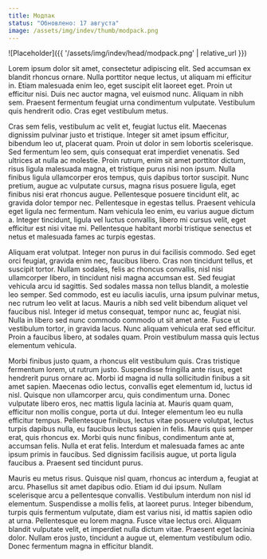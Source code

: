 ```yaml
---
title: Модпак
status: "Обновлено: 17 августа"
image: /assets/img/indev/thumb/modpack.png
---
```


<p style="display: none">Открываемся!</p>

![Placeholder]({{ '/assets/img/indev/head/modpack.png' | relative_url }})

Lorem ipsum dolor sit amet, consectetur adipiscing elit. Sed accumsan ex blandit rhoncus ornare. Nulla porttitor neque lectus, ut aliquam mi efficitur in. Etiam malesuada enim leo, eget suscipit elit laoreet eget. Proin ut efficitur nisi. Duis nec auctor magna, vel euismod nunc. Aliquam in nibh sem. Praesent fermentum feugiat urna condimentum vulputate. Vestibulum quis hendrerit odio. Cras eget vestibulum metus.

Cras sem felis, vestibulum ac velit et, feugiat luctus elit. Maecenas dignissim pulvinar justo et tristique. Integer sit amet ipsum efficitur, bibendum leo ut, placerat quam. Proin ut dolor in sem lobortis scelerisque. Sed fermentum leo sem, quis consequat erat imperdiet venenatis. Sed ultrices at nulla ac molestie. Proin rutrum, enim sit amet porttitor dictum, risus ligula malesuada magna, et tristique purus nisi non ipsum. Nulla finibus ligula ullamcorper eros tempus, quis dapibus tortor suscipit. Nunc pretium, augue ac vulputate cursus, magna risus posuere ligula, eget finibus nisi erat rhoncus augue. Pellentesque posuere tincidunt elit, ac gravida dolor tempor nec. Pellentesque in egestas tellus. Praesent vehicula eget ligula nec fermentum. Nam vehicula leo enim, eu varius augue dictum a. Integer tincidunt, ligula vel luctus convallis, libero mi cursus velit, eget efficitur est nisi vitae mi. Pellentesque habitant morbi tristique senectus et netus et malesuada fames ac turpis egestas.

Aliquam erat volutpat. Integer non purus in dui facilisis commodo. Sed eget orci feugiat, gravida enim nec, faucibus libero. Cras non tincidunt tellus, et suscipit tortor. Nullam sodales, felis ac rhoncus convallis, nisl nisi ullamcorper libero, in tincidunt nisi magna accumsan est. Sed feugiat vehicula arcu id sagittis. Sed sodales massa non tellus blandit, a molestie leo semper. Sed commodo, est eu iaculis iaculis, urna ipsum pulvinar metus, nec rutrum leo velit at lacus. Mauris a nibh sed velit bibendum aliquet vel faucibus nisl. Integer id metus consequat, tempor nunc ac, feugiat nisi. Nulla in libero sed nunc commodo commodo ut sit amet ante. Fusce ut vestibulum tortor, in gravida lacus. Nunc aliquam vehicula erat sed efficitur. Proin a faucibus libero, at sodales quam. Proin vestibulum massa quis lectus elementum vehicula.

Morbi finibus justo quam, a rhoncus elit vestibulum quis. Cras tristique fermentum lorem, ut rutrum justo. Suspendisse fringilla ante risus, eget hendrerit purus ornare ac. Morbi id magna id nulla sollicitudin finibus a sit amet sapien. Maecenas odio lectus, convallis eget elementum id, luctus id nisl. Quisque non ullamcorper arcu, quis condimentum urna. Donec vulputate libero eros, nec mattis ligula lacinia at. Mauris quam quam, efficitur non mollis congue, porta ut dui. Integer elementum leo eu nulla efficitur tempus. Pellentesque finibus, lectus vitae posuere volutpat, lectus turpis dapibus nulla, eu faucibus lectus sapien in felis. Mauris quis semper erat, quis rhoncus ex. Morbi quis nunc finibus, condimentum ante at, accumsan felis. Nulla et erat felis. Interdum et malesuada fames ac ante ipsum primis in faucibus. Sed dignissim facilisis augue, ut porta ligula faucibus a. Praesent sed tincidunt purus.

Mauris eu metus risus. Quisque nisl quam, rhoncus ac interdum a, feugiat at arcu. Phasellus sit amet dapibus odio. Etiam id dui ipsum. Nullam scelerisque arcu a pellentesque convallis. Vestibulum interdum non nisl id elementum. Suspendisse a mollis felis, at laoreet purus. Integer bibendum, turpis quis fermentum vulputate, diam est varius nisi, id mattis sapien odio at urna. Pellentesque eu lorem magna. Fusce vitae lectus orci. Aliquam blandit vulputate velit, et imperdiet nulla dictum vitae. Praesent eget lacinia dolor. Nullam eros justo, tincidunt a augue ut, elementum vestibulum odio. Donec fermentum magna in efficitur blandit.